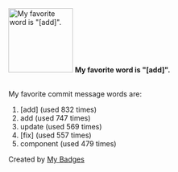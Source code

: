 <img src="https://my-badges.github.io/my-badges/favorite-word.png" alt="My favorite word is &quot;[add]&quot;." title="My favorite word is &quot;[add]&quot;." width="128">
<strong>My favorite word is &quot;[add]&quot;.</strong>
<br><br>

My favorite commit message words are:

1. [add] (used 832 times)
2. add (used 747 times)
3. update (used 569 times)
4. [fix] (used 557 times)
5. component (used 479 times)


Created by <a href="https://github.com/my-badges/my-badges">My Badges</a>